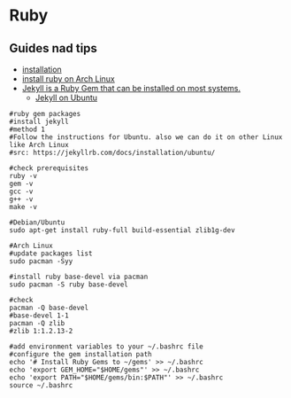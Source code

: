 # Ruby

## Guides nad tips

* [installation](https://www.ruby-lang.org/en/documentation/installation/)
* [install ruby on Arch Linux](https://www.ruby-lang.org/en/documentation/installation/#pacman)
* [Jekyll is a Ruby Gem that can be installed on most systems.](https://jekyllrb.com/docs/installation/)
    * [Jekyll on Ubuntu](https://jekyllrb.com/docs/installation/ubuntu/)

```shell
#ruby gem packages
#install jekyll
#method 1
#Follow the instructions for Ubuntu. also we can do it on other Linux like Arch Linux
#src: https://jekyllrb.com/docs/installation/ubuntu/

#check prerequisites
ruby -v
gem -v
gcc -v
g++ -v
make -v

#Debian/Ubuntu
sudo apt-get install ruby-full build-essential zlib1g-dev

#Arch Linux
#update packages list
sudo pacman -Syy

#install ruby base-devel via pacman
sudo pacman -S ruby base-devel

#check
pacman -Q base-devel
#base-devel 1-1
pacman -Q zlib
#zlib 1:1.2.13-2

#add environment variables to your ~/.bashrc file
#configure the gem installation path
echo '# Install Ruby Gems to ~/gems' >> ~/.bashrc
echo 'export GEM_HOME="$HOME/gems"' >> ~/.bashrc
echo 'export PATH="$HOME/gems/bin:$PATH"' >> ~/.bashrc
source ~/.bashrc
```